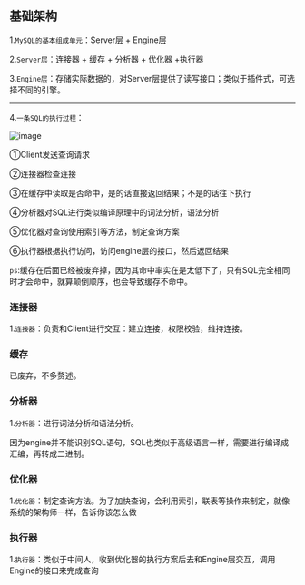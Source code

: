 ## 基础架构

1.`MySQL的基本组成单元`：Server层 + Engine层

2.`Server层`：连接器 + 缓存 + 分析器 + 优化器 +执行器

3.`Engine层`：存储实际数据的，对Server层提供了读写接口；类似于插件式，可选择不同的引擎。

---

4.`一条SQL的执行过程`：

![image](https://tvax3.sinaimg.cn/large/0085EwgIgy1gtd7dcy75lj60od0i1grc02.jpg)

①Client发送查询请求

②连接器检查连接

③在缓存中读取是否命中，是的话直接返回结果；不是的话往下执行

④分析器对SQL进行类似编译原理中的词法分析，语法分析

⑤优化器对查询使用索引等方法，制定查询方案

⑥执行器根据执行访问，访问engine层的接口，然后返回结果

`ps`:缓存在后面已经被废弃掉，因为其命中率实在是太低下了，只有SQL完全相同时才会命中，就算颠倒顺序，也会导致缓存不命中。

### 连接器

1.`连接器`：负责和Client进行交互：建立连接，权限校验，维持连接。

### 缓存

已废弃，不多赘述。

### 分析器

1.`分析器`：进行词法分析和语法分析。

因为engine并不能识别SQL语句，SQL也类似于高级语言一样，需要进行编译成汇编，再转成二进制。

### 优化器

1.`优化器`：制定查询方法。为了加快查询，会利用索引，联表等操作来制定，就像系统的架构师一样，告诉你该怎么做

### 执行器

1.`执行器`：类似于中间人，收到优化器的执行方案后去和Engine层交互，调用Engine的接口来完成查询

